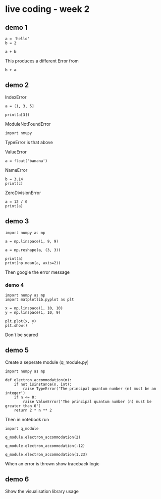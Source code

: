 # live coding - week 2

## demo 1

```
a = 'hello'
b = 2

a + b
```
 
This produces a different Error from 

```
b + a
```

## demo 2

IndexError

```
a = [1, 3, 5]

print(a[3])
```

ModuleNotFoundError

```
import nmupy
```

TypeError is that above

ValueError

```
a = float('banana')
```

NameError

```
b = 3.14
print(c)
```

ZeroDivisionError

```
a = 12 / 0 
print(a)
```

## demo 3

```
import numpy as np

a = np.linspace(1, 9, 9)

a = np.reshape(a, (3, 3))

print(a)
print(np.mean(a, axis=2))
```

Then google the error message

### demo 4 

```
import numpy as np
import matplotlib.pyplot as plt

x = np.linspace(1, 10, 10)
y = np.linspace(1, 10, 9)

plt.plot(x, y)
plt.show()
```

Don't be scared

## demo 5 

Create a seperate module (q_module.py)

```
import numpy as np

def electron_accommodation(n):
    if not isinstance(n, int):
        raise TypeError('The principal quantum number (n) must be an integer')
    if n <= 0:
        raise ValueError('The principal quantum number (n) must be greater than 0')
    return 2 * n ** 2
```

Then in notebook run

```
import q_module

q_module.electron_accommodation(2)

q_module.electron_accommodation(-12)

q_module.electron_accommodation(1.23)
```

When an error is thrown show traceback logic

## demo 6 

Show the visualisation library usage 

